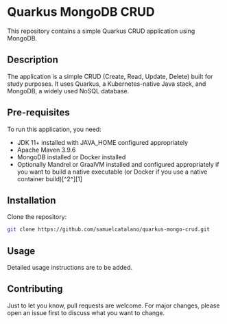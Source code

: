 # Quarkus MongoDB CRUD

This repository contains a simple Quarkus CRUD application using MongoDB.

## Description

The application is a simple CRUD (Create, Read, Update, Delete) built for study purposes. It uses Quarkus, a Kubernetes-native Java stack, and MongoDB, a widely used NoSQL database.

## Pre-requisites

To run this application, you need:

- JDK 11+ installed with JAVA_HOME configured appropriately
- Apache Maven 3.9.6
- MongoDB installed or Docker installed
- Optionally Mandrel or GraalVM installed and configured appropriately if you want to build a native executable (or Docker if you use a native container build)[^2^][1]

## Installation

Clone the repository:

```bash
git clone https://github.com/samuelcatalano/quarkus-mongo-crud.git
```

## Usage
Detailed usage instructions are to be added.

## Contributing
Just to let you know, pull requests are welcome. For major changes, please open an issue first to discuss what you want to change.
